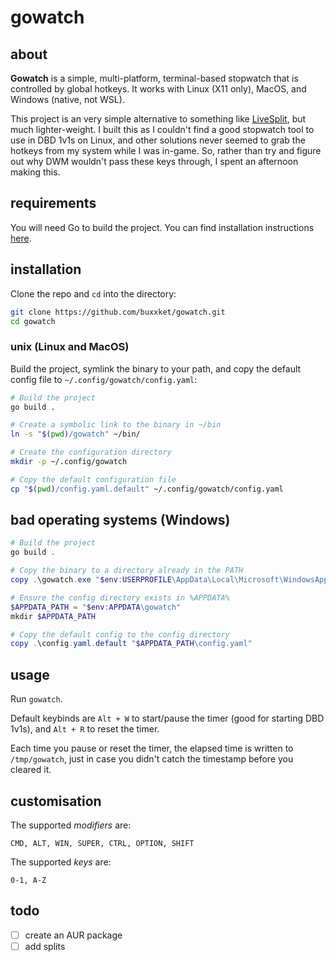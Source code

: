 # gowatch

## about

**Gowatch** is a simple, multi-platform, terminal-based stopwatch that
is controlled by global hotkeys. It works with Linux (X11 only), MacOS, and
Windows (native, not WSL).

This project is an very simple alternative to
something like [LiveSplit](https://livesplit.org/), but much lighter-weight. I
built this as I couldn't find a good stopwatch tool to use in DBD 1v1s on Linux,
and other solutions never seemed to grab the hotkeys from my system while I was
in-game. So, rather than try and figure out why DWM wouldn't pass these keys
through, I spent an afternoon making this.

## requirements

You will need Go to build the project. You can find installation instructions
[here](https://go.dev/doc/install).

## installation

Clone the repo and `cd` into the directory:

```sh
git clone https://github.com/buxxket/gowatch.git
cd gowatch
```

### unix (Linux and MacOS)

Build the project, symlink the binary to your path, and copy the default config
file to `~/.config/gowatch/config.yaml`:

```sh
# Build the project
go build .

# Create a symbolic link to the binary in ~/bin
ln -s "$(pwd)/gowatch" ~/bin/

# Create the configuration directory
mkdir -p ~/.config/gowatch

# Copy the default configuration file
cp "$(pwd)/config.yaml.default" ~/.config/gowatch/config.yaml
```

## bad operating systems (Windows)

```powershell
# Build the project
go build .

# Copy the binary to a directory already in the PATH
copy .\gowatch.exe "$env:USERPROFILE\AppData\Local\Microsoft\WindowsApps\gowatch.exe"

# Ensure the config directory exists in %APPDATA%
$APPDATA_PATH = "$env:APPDATA\gowatch"
mkdir $APPDATA_PATH

# Copy the default config to the config directory
copy .\config.yaml.default "$APPDATA_PATH\config.yaml"
```

## usage

Run `gowatch`.

Default keybinds are `Alt + W` to start/pause the timer (good for starting DBD
1v1s), and `Alt + R` to reset the timer.

Each time you pause or reset the timer, the elapsed time is written to
`/tmp/gowatch`, just in case you didn't catch the timestamp before you cleared
it.

## customisation

The supported *modifiers* are:
```
CMD, ALT, WIN, SUPER, CTRL, OPTION, SHIFT
```
The supported *keys* are:
```
0-1, A-Z
```

## todo
- [ ] create an AUR package
- [ ] add splits
